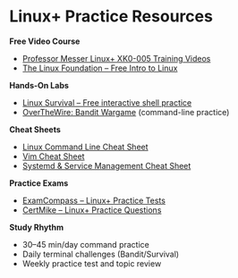 # Linux+ Practice Resources

**Free Video Course**  
- [Professor Messer Linux+ XK0-005 Training Videos](https://www.professormesser.com/linux-plus/xk0-005/xk0-005-training-course/)  
- [The Linux Foundation – Free Intro to Linux](https://training.linuxfoundation.org/training/introduction-to-linux/)  

**Hands-On Labs**  
- [Linux Survival – Free interactive shell practice](https://linuxsurvival.com/)  
- [OverTheWire: Bandit Wargame](https://overthewire.org/wargames/bandit/) (command-line practice)  

**Cheat Sheets**  
- [Linux Command Line Cheat Sheet](https://www.linuxtrainingacademy.com/linux-commands-cheat-sheet/)  
- [Vim Cheat Sheet](https://vim.rtorr.com/)  
- [Systemd & Service Management Cheat Sheet](https://access.redhat.com/sites/default/files/attachments/cheat_sheet_systemd.pdf)  

**Practice Exams**  
- [ExamCompass – Linux+ Practice Tests](https://www.examcompass.com/comptia/linux-plus-certification/free-linux-plus-practice-tests)  
- [CertMike – Linux+ Practice Questions](https://www.certmike.com/)  

**Study Rhythm**  
- 30–45 min/day command practice  
- Daily terminal challenges (Bandit/Survival)  
- Weekly practice test and topic review  

